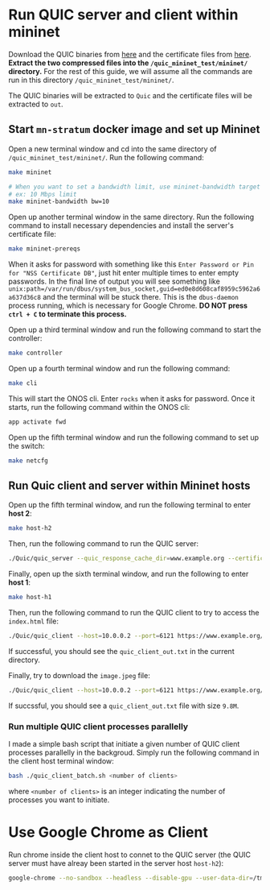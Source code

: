 # Run QUIC server and client within mininet

Download the QUIC binaries from [here](https://drive.google.com/file/d/1aLskldTWSjkwHhLZJ-VHQ5FJjE0ZtQO2/view?usp=share_link) and the certificate files from [here](https://drive.google.com/file/d/1KUiLFjDsEG8iBZt1cIi0Kmuz3d_aXKTq/view?usp=share_link). **Extract the two compressed files into the `/quic_mininet_test/mininet/` directory.** For the rest of this guide, we will assume all the commands are run in this directory `/quic_mininet_test/mininet/`.

The QUIC binaries will be extracted to `Quic` and the certificate files will be extracted to `out`.

## Start `mn-stratum` docker image and set up Mininet

Open a new terminal window and cd into the same directory of `/quic_mininet_test/mininet/`. Run the following command:

```bash
make mininet

# When you want to set a bandwidth limit, use mininet-bandwidth target instead.
# ex: 10 Mbps limit
make mininet-bandwidth bw=10
```

Open up another terminal window in the same directory. Run the following command to install necessary dependencies and install the server's certificate file:

```bash
make mininet-prereqs
```

When it asks for password with something like this `Enter Password or Pin for "NSS Certificate DB"`, just hit enter multiple times to enter empty passwords. In the final line of output you will see something like `unix:path=/var/run/dbus/system_bus_socket,guid=ed0e8d608caf8959c5962a6a637d36c8` and the terminal will be stuck there. This is the `dbus-daemon` process running, which is necessary for Google Chrome. **DO NOT press `ctrl + C` to terminate this process.** 

Open up a third terminal window and run the following command to start the controller:

```bash
make controller
```

Open up a fourth terminal window and run the following command:

```bash
make cli
```

This will start the ONOS cli. Enter `rocks` when it asks for password. Once it starts, run the following command within the ONOS cli:

```bash
app activate fwd
```

Open up the fifth terminal window and run the following command to set up the switch:

```bash
make netcfg
```

## Run Quic client and server within Mininet hosts

Open up the fifth terminal window, and run the following terminal to enter **host 2**:

```bash
make host-h2
```

Then, run the following command to run the QUIC server:

```bash
./Quic/quic_server --quic_response_cache_dir=www.example.org --certificate_file=out/leaf_cert.pem --key_file=out/leaf_cert.pkcs8
```

Finally, open up the sixth terminal window, and run the following to enter **host 1**:

```bash
make host-h1
```

Then, run the following command to run the QUIC client to try to access the `index.html` file:

```bash
./Quic/quic_client --host=10.0.0.2 --port=6121 https://www.example.org/ --disable_certificate_verification > quic_client_out.txt
```

If successful, you should see the `quic_client_out.txt` in the current directory.

Finally, try to download the `image.jpeg` file:

```bash
./Quic/quic_client --host=10.0.0.2 --port=6121 https://www.example.org/image.jpeg --disable_certificate_verification > quic_client_out.txt
```

If succssful, you should see a `quic_client_out.txt` file with size `9.8M`.  

### Run multiple QUIC client processes parallelly

I made a simple bash script that initiate a given number of QUIC client processes parallelly in the backgroud. Simply run the following command in the client host terminal window:

```bash
bash ./quic_client_batch.sh <number of clients>
```
where `<number of clients>` is an integer indicating the number of processes you want to initiate.

# Use Google Chrome as Client

Run chrome inside the client host to connet to the QUIC server (the QUIC server must have alreay been started in the server host `host-h2`):
```bash
google-chrome --no-sandbox --headless --disable-gpu --user-data-dir=/tmp/chrome-profile --no-proxy-server --enable-quic --origin-to-force-quic-on=www.example.org:443 --host-resolver-rules='MAP www.example.org:443 10.0.0.2:6121' --ignore-certificate-errors-spki-list=$(cat fingerprints.txt) https://www.example.org/image.jpeg
```

